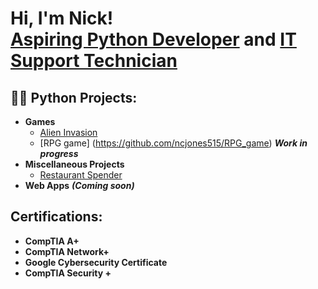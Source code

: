 <h1>Hi, I'm Nick! <br/><a href="https://github.com/ncjones515">Aspiring Python Developer</a> and <a href="https://www.linkedin.com/in/nicholas-jones-588b10282/">IT Support Technician</a>

<h2>👨‍💻 Python Projects:</h2>

- <b>Games</b>
  - [Alien Invasion](https://github.com/ncjones515/Alien-Invasion)
  - [RPG game] (https://github.com/ncjones515/RPG_game) <b><i>Work in progress</i></b>
- <b>Miscellaneous Projects</b>
  - [Restaurant Spender](https://github.com/ncjones515/Restaurant-Spender)
- <b>Web Apps</b> <b><i>(Coming soon)</b></i>


<h2>Certifications:</h2>

- <b>CompTIA A+</b>
- <b>CompTIA Network+</b>
- <b>Google Cybersecurity Certificate</b>
- <b>CompTIA Security +</b>




